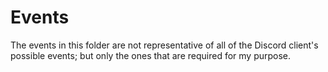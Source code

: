 # Events
The events in this folder are not representative of all of the Discord client's possible events; but only the ones that are required for my purpose.